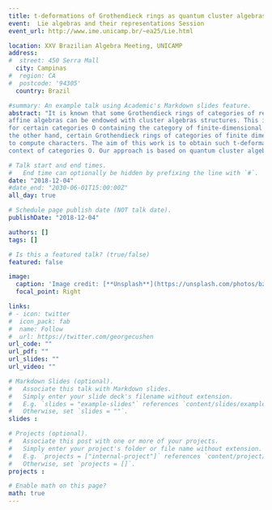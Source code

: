```yaml
---
title: t-deformations of Grothendieck rings as quantum cluster algebras
event:  Lie algebras and their representations Session
event_url: http://www.ime.unicamp.br/~ea25/Lie.html

location: XXV Brazilian Algebra Meeting, UNICAMP
address:
#  street: 450 Serra Mall
  city: Campinas
#  region: CA
#  postcode: '94305'
  country: Brazil

#summary: An example talk using Academic's Markdown slides feature.
abstract: "It is known that some Grothendieck rings of categories of representations of quantum
affine algebras can be endowed with cluster algebras structures. This is true for example
for certain categories O containing the category of finite-dimensional representations. On
the other hand, certain Grothendieck rings of categories of finite dimensional representations admit remarkable t-deformations, which are linked to quiver varieties and are useful
to compute characters. The aim of this work is to obtain such t-deformations in the
context of categories O. Our approach is based on quantum cluster algebras."

# Talk start and end times.
#   End time can optionally be hidden by prefixing the line with `#`.
date: "2018-12-04"
#date_end: "2030-06-01T15:00:00Z"
all_day: true

# Schedule page publish date (NOT talk date).
publishDate: "2018-12-04"

authors: []
tags: []

# Is this a featured talk? (true/false)
featured: false

image:
  caption: 'Image credit: [**Unsplash**](https://unsplash.com/photos/bzdhc5b3Bxs)'
  focal_point: Right

links:
# - icon: twitter
#  icon_pack: fab
#  name: Follow
#  url: https://twitter.com/georgecushen
url_code: ""
url_pdf: ""
url_slides: ""
url_video: ""

# Markdown Slides (optional).
#   Associate this talk with Markdown slides.
#   Simply enter your slide deck's filename without extension.
#   E.g. `slides = "example-slides"` references `content/slides/example-slides.md`.
#   Otherwise, set `slides = ""`.
slides :

# Projects (optional).
#   Associate this post with one or more of your projects.
#   Simply enter your project's folder or file name without extension.
#   E.g. `projects = ["internal-project"]` references `content/project/deep-learning/index.md`.
#   Otherwise, set `projects = []`.
projects :

# Enable math on this page?
math: true
---
```


